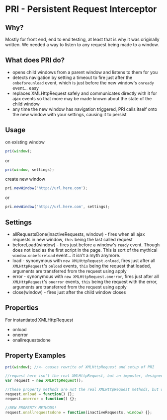# PRI - Persistent Request Interceptor
## Why?
Mostly for front end, end to end testing, at least that is why it was originally written.  We needed a way to listen to any request being made to a window.

## What does PRI do?
* opens child windows from a parent window and listens to them for you
* detects navigation by setting a timeout to fire just after the `onbeforeunload` event, which is just before the new window's `onready` event... easy
* replaces XMLHttpRequest safely and communicates directly with it for ajax events so that more may be made known about the state of the child window
* any time the new window has navigation triggered, PRI calls itself onto the new window with your settings, causing it to persist


## Usage
on existing window
```javascript
pri(window);
```
or
```javascript
pri(window, settings);
```

create new window
```javascript
pri.newWindow('http://url.here.com');
```
or
```javascript
pri.newWindow('http://url.here.com', settings);
```

## Settings
* allRequestsDone(inactiveRequests, window) - fires when all ajax requests in new window, `this` being the last called request
* beforeLoad(window) - fires just before a window's `ready` event.  Though does not load as the first script in the page.  This is sort of the mythical `window.onbeforeload` event... it isn't a myth anymore.
* load - synonymous with `new XMLHttpRequest.onload`, fires just after all `XMLHttpRequest`'s `onload` events, `this` being the request that loaded, arguments are transferred from the request using apply
* error - synonymous with `new XMLHttpRequest.onerror`, fires just after all `XMLHttpRequest`'s `onerror` events, `this` being the request with the error, arguments are transferred from the request using apply
* close(window) - fires just after the child window closes

## Properties
For instantiated XMLHttpRequest
* onload
* onerror
* onallrequestsdone


## Property Examples
```javascript
pri(window); //<- causes rewrite of XMLHttpRequest and setup of PRI

//request here isn't the real XMLHttpRequest, but an imposter, designed to listen to the real request object
var request = new XMLHttpRequest();

//these property methods are not the real XMLHttpRequest methods, but will be fired just after the real request object mehtods fire
request.onload = function() {};
request.onerror = function() {};

//NEW PROPERTY METHODS!
request.onallrequestsdone = function(inactiveRequests, window) {};
```
